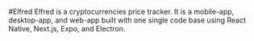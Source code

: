 #Elfred
Elfred is a cryptocurrencies price tracker. It is a mobile-app, desktop-app, and web-app built with one single code base using React Native, Next.js, Expo, and Electron.
